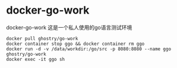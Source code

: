 # docker-go-work
docker-go-work
这是一个私人使用的go语言测试环境
```
docker pull ghostry/go-work
docker container stop ggo && docker container rm ggo
docker run -d -v /data/workdir:/go/src -p 8080:8080 --name ggo ghostry/go-work
docker exec -it ggo sh
```
